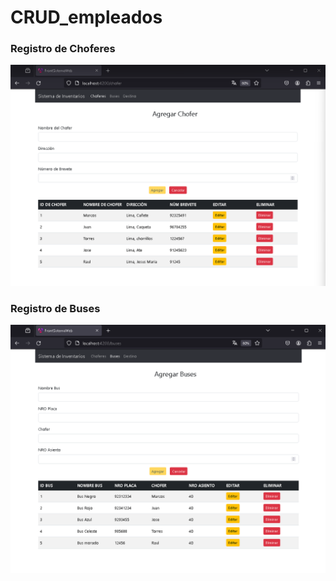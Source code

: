 # CRUD_empleados



### Registro de Choferes
![Registro de Choferes](img/caputara_registro-chofer.png)

### Registro de Buses
![Registro de Buses](img/captura_registro-buses.png)

